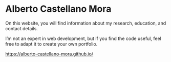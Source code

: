 # Alberto Castellano Mora

On this website, you will find information about my research, education, and contact details.

I’m not an expert in web development, but if you find the code useful, feel free to adapt it to create your own portfolio.

https://alberto-castellano-mora.github.io/